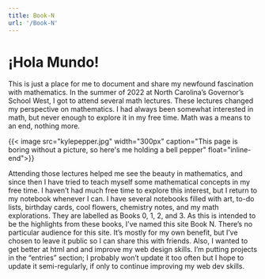```yaml
---
title: Book-N
url: '/Book-N'
--- 
```

# ¡Hola Mundo! 

This is just a place for me to document and share my newfound fascination with mathematics. In the summer of 2022 at North Carolina’s Governor’s School West, I got to attend several math lectures. These lectures changed my perspective on mathematics. I had always been somewhat interested in math, but never enough to explore it in my free time. Math was a means to an end, nothing more. 

{{< image src="kylepepper.jpg" width="300px" caption="This page is boring without a picture, so here's me holding a bell pepper" float="inline-end">}}

Attending those lectures helped me see the beauty in mathematics, and since then I have tried to teach myself some mathematical concepts in my free time. I haven’t had much free time to explore this interest, but I return to my notebook whenever I can. I have several notebooks filled with art, to-do lists, birthday cards, cool flowers, chemistry notes, and my math explorations. They are labelled as Books 0, 1, 2, and 3. As this is intended to be the highlights from these books, I’ve named this site Book N. There’s no particular audience for this site. It’s mostly for my own benefit, but I’ve chosen to leave it public so I can share this with friends. Also, I wanted to get better at html and and improve my web design skills. I’m putting projects in the “entries” section; I probably won’t update it too often but I hope to update it semi-regularly, if only to continue improving my web dev skills.

